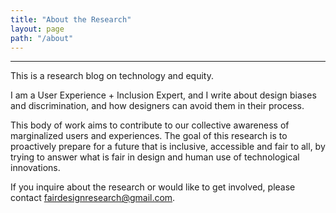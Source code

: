 ```yaml
---
title: "About the Research"
layout: page
path: "/about"
---
```



---

This is a research blog on technology and equity.

I am a User Experience + Inclusion Expert, and I write about design biases and discrimination, and how designers can avoid them in their process.

This body of work aims to contribute to our collective awareness of marginalized users and experiences. The goal of this research is to proactively prepare for a future that is inclusive, accessible and fair to all, by trying to answer what is fair in design and human use of technological innovations. 

If you inquire about the research or would like to get involved, please contact [fairdesignresearch@gmail.com](mailto:fairdesignresearch@gmail.com).


